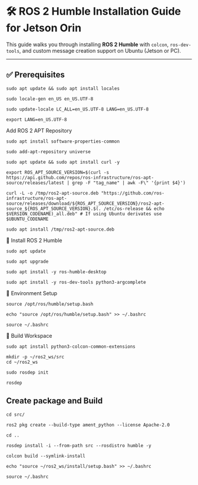 # 🛠️ ROS 2 Humble Installation Guide for Jetson Orin

This guide walks you through installing **ROS 2 Humble** with `colcon`, `ros-dev-tools`, and custom message creation support on Ubuntu (Jetson or PC).

---

## ✅ Prerequisites

```
sudo apt update && sudo apt install locales
```

```
sudo locale-gen en_US en_US.UTF-8
```

```
sudo update-locale LC_ALL=en_US.UTF-8 LANG=en_US.UTF-8
```

```
export LANG=en_US.UTF-8
```

Add ROS 2 APT Repository

```
sudo apt install software-properties-common
```

```
sudo add-apt-repository universe
```

```
sudo apt update && sudo apt install curl -y
```

```
export ROS_APT_SOURCE_VERSION=$(curl -s https://api.github.com/repos/ros-infrastructure/ros-apt-source/releases/latest | grep -F "tag_name" | awk -F\" '{print $4}')
```

```
curl -L -o /tmp/ros2-apt-source.deb "https://github.com/ros-infrastructure/ros-apt-source/releases/download/${ROS_APT_SOURCE_VERSION}/ros2-apt-source_${ROS_APT_SOURCE_VERSION}.$(. /etc/os-release && echo $VERSION_CODENAME)_all.deb" # If using Ubuntu derivates use $UBUNTU_CODENAME
```

```
sudo apt install /tmp/ros2-apt-source.deb
```

🚀 Install ROS 2 Humble

```
sudo apt update
```

```
sudo apt upgrade
```

```
sudo apt install -y ros-humble-desktop
```

```
sudo apt install -y ros-dev-tools python3-argcomplete
```

📜 Environment Setup

```
source /opt/ros/humble/setup.bash
```

```
echo "source /opt/ros/humble/setup.bash" >> ~/.bashrc
```

```
source ~/.bashrc
```

🔨 Build Workspace

```
sudo apt install python3-colcon-common-extensions
```

```
mkdir -p ~/ros2_ws/src
cd ~/ros2_ws
```

```
sudo rosdep init
```

```
rosdep
```

## Create package and Build

```
cd src/
```

```
ros2 pkg create --build-type ament_python --license Apache-2.0
```

```
cd ..
```

```
rosdep install -i --from-path src --rosdistro humble -y
```

```
colcon build --symlink-install
```

```
echo "source ~/ros2_ws/install/setup.bash" >> ~/.bashrc
```

```
source ~/.bashrc
```
